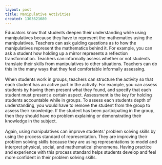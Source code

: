```yaml
---
layout: post
title: Manipulative Activities
created: 1303621680
---
```

<p>Educators know that students deepen their understanding while using manipulatives because they have to represent the mathematics using the manipulatives. Teachers can ask guiding questions as to how the manipulatives represent the mathematics behind it. For example, you can ask a student how holding up a mirror represents a reflection transformation. Teachers can informally assess whether or not students translate their skills from manipulatives to other situations. Teachers can do this in the many ways that they feel comfortable informally assessing.<br />
	<br />
	When students work in groups, teachers can structure the activity so that each student has an active part in the activity. For example, you can assess students by having them present what they found, and specify that each student must present a certain aspect. Assessment is the key for holding students accountable while in groups. To assess each students depth of understanding, you would have to remove the student from the group to assess their knowledge. If the student has been participating in the group, then they should have no problem explaining or demonstrating their knowledge in the subject.<br />
	<br />
	Again, using manipulatives can improve students&#39; problem solving skills by using the process standard of representation. They are improving their problem solving skills because they are using representations to model and interpret physical, social, and mathematical phenomena. Having practice and experience with this process standard helps students develop and feel more confident in their problem solving skills.</p>
